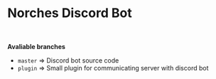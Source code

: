 <h1>Norches Discord Bot</h1><br>

**Avaliable branches**<br>
- `master` => Discord bot source code <br>
- `plugin` => Small plugin for communicating server with discord bot <br>

